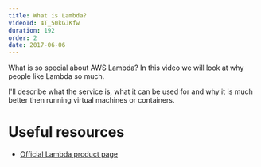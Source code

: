 ```yaml
---
title: What is Lambda?
videoId: 4T_50kGJKfw
duration: 192
order: 2
date: 2017-06-06
---
```


What is so special about AWS Lambda? In this video we will look at why people like Lambda so much.

I'll describe what the service is, what it can be used for and why it is much better then running virtual machines or containers.

# Useful resources
* <a href="https://aws.amazon.com/lambda/" target="_blank">Official Lambda product page</a>